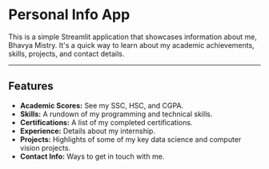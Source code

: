 # Personal Info App

This is a simple Streamlit application that showcases information about me, Bhavya Mistry. It's a quick way to learn about my academic achievements, skills, projects, and contact details.

---

## Features

* **Academic Scores:** See my SSC, HSC, and CGPA.
* **Skills:** A rundown of my programming and technical skills.
* **Certifications:** A list of my completed certifications.
* **Experience:** Details about my internship.
* **Projects:** Highlights of some of my key data science and computer vision projects.
* **Contact Info:** Ways to get in touch with me.
